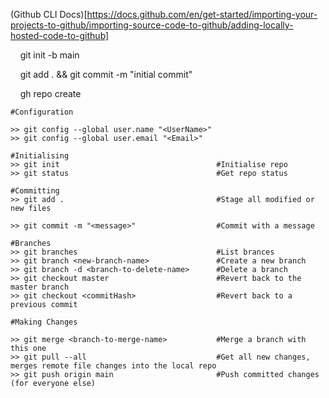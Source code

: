 (Github CLI Docs)[https://docs.github.com/en/get-started/importing-your-projects-to-github/importing-source-code-to-github/adding-locally-hosted-code-to-github]

    git init -b main

    git add . && git commit -m "initial commit"

    gh repo create

```shell
#Configuration

>> git config --global user.name "<UserName>"
>> git config --global user.email "<Email>"

#Initialising
>> git init                                   #Initialise repo
>> git status                                 #Get repo status

#Committing
>> git add .                                  #Stage all modified or new files

>> git commit -m "<message>"                  #Commit with a message

#Branches
>> git branches                               #List brances
>> git branch <new-branch-name>               #Create a new branch
>> git branch -d <branch-to-delete-name>      #Delete a branch
>> git checkout master                        #Revert back to the master branch
>> git checkout <commitHash>                  #Revert back to a previous commit

#Making Changes

>> git merge <branch-to-merge-name>           #Merge a branch with this one
>> git pull --all                             #Get all new changes, merges remote file changes into the local repo
>> git push origin main                       #Push committed changes (for everyone else)
```